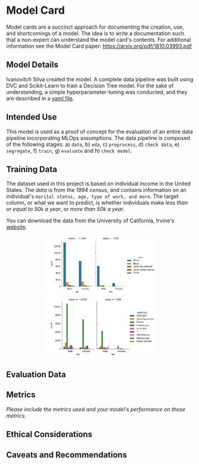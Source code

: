# Model Card

Model cards are a succinct approach for documenting the creation, use, and shortcomings of a model. The idea is to write a documentation such that a non-expert can understand the model card's contents. For additional information see the Model Card paper: https://arxiv.org/pdf/1810.03993.pdf

## Model Details
Ivanovitch Silva created the model. A complete data pipeline was built using DVC and Scikit-Learn to train a Decision Tree model. For the sake of understanding, a simple hyperparameter-tuning was conducted, and they are described in a [yaml file](https://github.com/ivanovitchm/mlops_nd_c3/blob/main/params.yaml). 

## Intended Use
This model is used as a proof of concept for the evaluation of an entire data pipeline incorporating MLOps assumptions. The data pipeline is composed of the following stages: a) ``data``, b) ``eda``, c) ``preprocess``, d) ``check data``, e) ``segregate``, f) ``train``, g) ``evaluate`` and h) ``check model``.

## Training Data

The dataset used in this project is based on individual income in the United States. The *data* is from the *1994 census*, and contains information on an individual's ``marital status, age, type of work, and more``. The target column, or what we want to predict, is whether individuals make *less than or equal to 50k a year*, or *more than 50k a year*.

You can download the data from the University of California, Irvine's [website](http://archive.ics.uci.edu/ml/datasets/Adult).

<center>
<img width="300" src="../images/gender_race.png"> <img width="300" src="../images/gender_workclass.png">
</center>


## Evaluation Data

## Metrics
_Please include the metrics used and your model's performance on those metrics._

## Ethical Considerations

## Caveats and Recommendations
